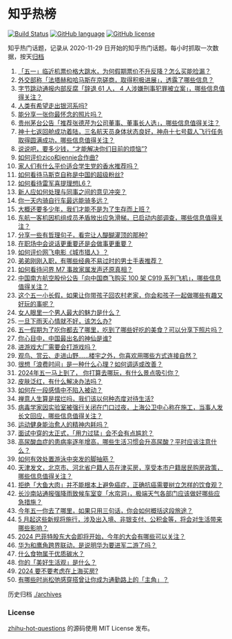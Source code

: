 # 知乎热榜
[![Build Status](https://github.com/ToWeLong/zhihu-hot-questions/workflows/CI/badge.svg)](https://github.com/ToWeLong/zhihu-hot-questions/actions)
[![GitHub language](https://img.shields.io/badge/language-golang-orange.svg)](https://golang.org/)
[![GitHub license](https://img.shields.io/github/license/ToWeLong/zhihu-hot-questions)](https://github.com/ToWeLong/zhihu-hot-questions/blob/main/LICENSE)

知乎热门话题，记录从 2020-11-29 日开始的知乎热门话题。每小时抓取一次数据，按天[归档](./archives)

<!-- BEGIN -->

1. [「五一」临近机票价格大跳水，为何假期票价不升反降？怎么买能捡漏？](https://www.zhihu.com/question/654559937)
1. [外交部称「法塔赫和哈马斯在京磋商，取得积极进展」，透露了哪些信息？](https://www.zhihu.com/question/654585950)
1. [字节跳动通报内部反腐「辞退 61 人， 4 人涉嫌刑事犯罪被立案」，哪些信息值得关注？](https://www.zhihu.com/question/654470702)
1. [人类有希望走出银河系吗?](https://www.zhihu.com/question/517090467)
1. [能分享一张你最怀念的照片吗？](https://www.zhihu.com/question/654178689)
1. [贵州茅台公告「推荐张德芹为公司董事、董事长人选」，哪些信息值得关注？](https://www.zhihu.com/question/654522479)
1. [神十七返回舱成功着陆，三名航天员身体状态良好，神舟十七号载人飞行任务取得圆满成功，哪些信息值得关注？](https://www.zhihu.com/question/654080316)
1. [说说吧，要多少钱，“才能解决你们目前的烦恼”?](https://www.zhihu.com/question/654504611)
1. [如何评价zico和jennie合作曲?](https://www.zhihu.com/question/654190440)
1. [家人们有什么平价适合学生党的香水推荐吗？](https://www.zhihu.com/question/653541527)
1. [如何看待马斯克自称是中国的超级粉丝?](https://www.zhihu.com/question/654482999)
1. [如何看待雷军喜提理想L6？](https://www.zhihu.com/question/654425472)
1. [新人应如何处理与同事之间的意见冲突？](https://www.zhihu.com/question/653095248)
1. [你一天内骑自行车最远能骑多远？](https://www.zhihu.com/question/652381597)
1. [大概还要多少年，我们才能不是为了生存而上班？](https://www.zhihu.com/question/654360028)
1. [东航一客机因机组成员矛盾放出应急滑梯，已启动内部调查，哪些信息值得关注？](https://www.zhihu.com/question/654572134)
1. [分享一些有哲理句子，看完让人醍醐灌顶的那种?](https://www.zhihu.com/question/654560119)
1. [在职场中会说话更重要还是会做事更重要？](https://www.zhihu.com/question/654158185)
1. [如何评价网飞电影《城市猎人》？](https://www.zhihu.com/question/654185763)
1. [弟弟刚刚入职，有哪些经典不易过时的男士手表推荐？](https://www.zhihu.com/question/653234152)
1. [如何看待问界 M7 事故家属发声还原真相？](https://www.zhihu.com/question/654559013)
1. [中国南方航空股份公告「向中国商飞购买 100 架 C919 系列飞机」，哪些信息值得关注？](https://www.zhihu.com/question/654516983)
1. [这个五一小长假，如果让你带孩子回农村老家，你会和孩子一起做哪些有趣又好玩的事呢？](https://www.zhihu.com/question/654534945)
1. [女人眼里一个男人最大的魅力是什么？](https://www.zhihu.com/question/653054911)
1. [一旦下雨天心情就不好，该怎么办?](https://www.zhihu.com/question/654377604)
1. [五一假期为了吃你都去了哪里，吃到了哪些好吃的美食？可以分享下照片吗？](https://www.zhihu.com/question/652240642)
1. [你心目中，中国最出名的神仙是谁?](https://www.zhihu.com/question/653985587)
1. [进游戏大厂需要会打游戏吗？](https://www.zhihu.com/question/652073865)
1. [观鸟、赏云、走进山野……楼宇之外，你喜欢用哪些方式连接自然？](https://www.zhihu.com/question/654357552)
1. [很想「浪费时间」是一种什么心理？如何调适或改善？](https://www.zhihu.com/question/654425583)
1. [2024年五一马上到了， 你打算去哪玩，有什么景点吸引你？](https://www.zhihu.com/question/653739891)
1. [皮肤泛红，有什么解决办法吗？](https://www.zhihu.com/question/653421155)
1. [如何在一段感情中不陷入被动？](https://www.zhihu.com/question/654559270)
1. [禅意人生算是摆烂吗，我们该以何种态度对待生活?](https://www.zhihu.com/question/654560612)
1. [病毒学家因实验室被强行关闭在门口过夜，上海公卫中心称在施工，当事人发长文回应，哪些信息值得关注？](https://www.zhihu.com/question/654460819)
1. [运动健身能治愈人的精神内耗吗？](https://www.zhihu.com/question/651185931)
1. [面试中穿的太正式，「用力过猛」会不会有点尴尬？](https://www.zhihu.com/question/652074392)
1. [高尿酸血症的患病率逐年增高，哪些生活习惯会升高尿酸？平时应该注意什么？](https://www.zhihu.com/question/653727963)
1. [如何有效处置游泳中突发的脚抽筋？](https://www.zhihu.com/question/654168607)
1. [天津发文，北京市、河北省户籍人员在津买房，享受本市户籍居民购房政策，哪些信息值得关注？](https://www.zhihu.com/question/654577457)
1. [拒绝「大鱼大肉」并不能根本上避免癌症，正确抗癌需要树立怎样的饮食观？](https://www.zhihu.com/question/652713000)
1. [长沙南站通报强降雨致候车室变「水帘洞」，极端天气各部门应该做好哪些应急措施？](https://www.zhihu.com/question/654487795)
1. [今年五一你去了哪里，如果只用三句话，你会如何概括这段旅途？](https://www.zhihu.com/question/654480489)
1. [5 月起这些新规将施行，涉及出入境、非银支付、公积金等，将会对生活带来哪些影响？](https://www.zhihu.com/question/654455491)
1. [2024 巴菲特股东大会即将开始，今年的大会有哪些可以关注？](https://www.zhihu.com/question/654478114)
1. [华为和鹰角跨界联动，是说明华为要进军二游了吗？](https://www.zhihu.com/question/654375343)
1. [什么食物属于优质碳水？](https://www.zhihu.com/question/651822197)
1. [你的「美好生活观」是什么？](https://www.zhihu.com/question/654325217)
1. [2024 要不要考虑在上海买房?](https://www.zhihu.com/question/649249115)
1. [有哪些时尚松弛感穿搭曾让你成为通勤路上的「主角」？](https://www.zhihu.com/question/653432072)

<!-- END -->

历史归档 [./archives](./archives)


### License
[zhihu-hot-questions](https://github.com/towelong/zhihu-hot-questions) 的源码使用 MIT License 发布。